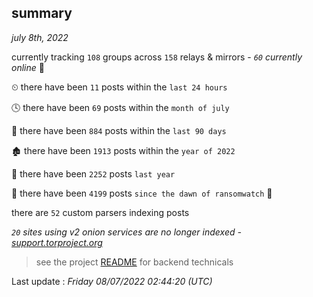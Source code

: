 
## summary
_july 8th, 2022_

currently tracking `108` groups across `158` relays & mirrors - _`60` currently online_ 📡

⏲ there have been `11` posts within the `last 24 hours`

🕓 there have been `69` posts within the `month of july`

📅 there have been `884` posts within the `last 90 days`

🏚 there have been `1913` posts within the `year of 2022`

🚀 there have been `2252` posts `last year`

🦕 there have been `4199` posts `since the dawn of ransomwatch` 🐣

there are `52` custom parsers indexing posts

_`20` sites using v2 onion services are no longer indexed - [support.torproject.org](https://support.torproject.org/onionservices/v2-deprecation/)_

> see the project [README](https://github.com/jmousqueton/ransomwatch#readme) for backend technicals



Last update : _Friday 08/07/2022 02:44:20 (UTC)_

